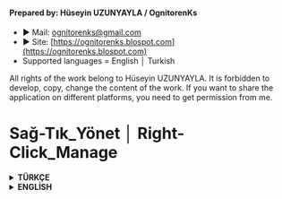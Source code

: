 #### Prepared by: Hüseyin UZUNYAYLA / OgnitorenKs
- ► Mail: ognitorenks@gmail.com
- ► Site: [https://ognitorenks.blospot.com](https://ognitorenks.blospot.com)
- Supported languages = English │ Turkish

All rights of the work belong to Hüseyin UZUNYAYLA. It is forbidden to develop, copy, change the content of the work. If you want to share the application on different platforms, you need to get permission from me.

# Sağ-Tık_Yönet │ Right-Click_Manage  

<details><B><summary> TÜRKÇE</B></summary>
- Windows 10/11 işletim sistemlerinde masaüstü sağ-tık menüsüne "Yönet" bölümünü ekler. Bu bölümde yer alanlar;

- UYARI: Sağ-tık_Yönet bölümünün çalışması için dosyaların silinmemesi gerekmektedir. Bu yüzden fazla kurcalamayacağınız bir konuma atın. Tavsiyem C diski içerisine atmanızdır.

![Repo1](https://raw.githubusercontent.com/OgnitorenKs12/Right-Click_Manage/main/.github/TR.png)

-  1- Denetim Masası
-  2- Ayarlar
-  3- Güç Yönetimi
-  4- MSConfig
-  5- Görev Yöneticisi
-  6- CMD [Trusted Installer]: Üst düzey yetkiler ile CMD ekranını açar kullanırken dikkatli olun. C diski dışında bir konumda kurulursa bulunduğu dizinde çalışır.
-  7- Regedit [Trusted Installer]: Üst düzey yetkiler ile Regedit ekranını açar kullanırken dikkatli olun.
-  8- Dosya gezginini yeniden başlat
-  9- Temp Temizle: %Temp% konumlarını temizler
- 10- Simge Önbelliğini Temizle: Simge önbelleğini tutan dizinleri temizler. Olası simge hatalarını giderir.

</details><details><B><summary> ENGLİSH</B></summary>
- Adds the “Manage” section to the desktop right-click menu in Windows 10/11 operating systems. This section includes;

- WARNING: If it is installed in a location other than disk C, it runs in the directory where it is located.

![Repo2](https://raw.githubusercontent.com/OgnitorenKs12/Right-Click_Manage/main/.github/EN.png)

-  1- Control Panel
-  2- Settings
-  3- Power Management
-  4- MSConfig
-  5- Task Manager
-  6- CMD [Trusted Installer]: Be careful when using opens the CMD screen with high-level authorizations. If it is installed in a location other than disk C, it runs in the directory where it is located.
-  7- Regedit [Trusted Installer]: Be careful when using opens the Regedit screen with high-level authorizations.
-  8- Explorer Reset
-  9- Temp Clear: %Temp% clears their location
- 10- Icon Cache Clear: Cleans directories holding the icon cache. Fixes possible icon errors.
</details>